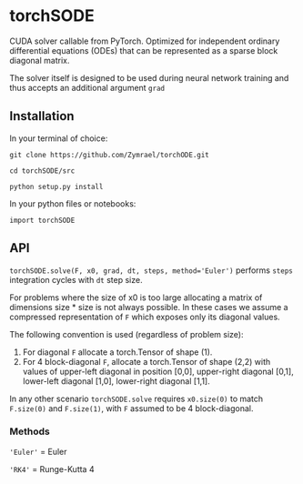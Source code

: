 
# torchSODE

CUDA solver callable from PyTorch. Optimized for independent ordinary differential equations (ODEs) that can be represented as a sparse block diagonal matrix. 

The solver itself is designed to be used during neural network training and thus accepts an additional argument `grad`

## Installation

In your terminal of choice:

`git clone https://github.com/Zymrael/torchODE.git`

`cd torchSODE/src`

`python setup.py install`


In your python files or notebooks:

`import torchSODE`

## API
`torchSODE.solve(F, x0, grad, dt, steps, method='Euler')` performs `steps` integration cycles with `dt` step size. 

For problems where the size of x0 is too large allocating a matrix of dimensions size * size is not always possible. In these cases we assume a compressed representation of `F` which exposes only its diagonal values.

The following convention is used (regardless of problem size):
1. For diagonal `F` allocate a torch.Tensor of shape (1).
2. For 4 block-diagonal `F`, allocate a torch.Tensor of shape (2,2) with values of upper-left diagonal in position [0,0], upper-right diagonal [0,1], lower-left diagonal [1,0], lower-right diagonal [1,1].

In any other scenario `torchSODE.solve` requires `x0.size(0)` to match `F.size(0)` and `F.size(1)`, with `F` assumed to be 4 block-diagonal.

### Methods
`'Euler'` = Euler

`'RK4'` = Runge-Kutta 4
